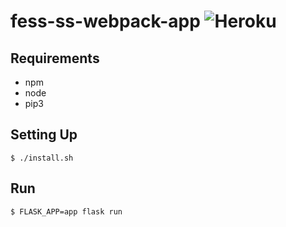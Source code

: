 # fess-ss-webpack-app ![Heroku](https://heroku-badge.herokuapp.com/?app=fess-ss-webpack)

## Requirements
* npm
* node
* pip3

## Setting Up
```
$ ./install.sh
```

## Run
```
$ FLASK_APP=app flask run
```
